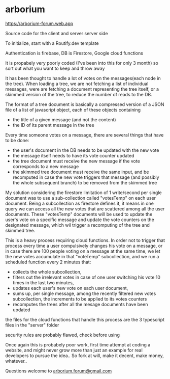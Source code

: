 # arborium

https://arborium-forum.web.app

Source code for the client and server server side

To initialize, start with a Routify.dev template

Authentication is firebase, DB is Firestore, Google cloud functions

It is propabely very poorly coded (I've been into this for only 3 month) so sort out what you want to keep and throw away

It has been thought to handle a lot of votes on the messages(each node in the tree).
When loading a tree, we are not fetching a list of individual messages, were are fetching a document representing the tree itself, or a skimmed version of the tree, to reduce the number of reads to the DB.

The format of a tree document is basically a compressed version of a JSON file of a list of javascript object, each of these objects containing
 - the title of a given message (and not the content)
 - the ID of its parent message in the tree
 
Every time someone votes on a message, there are several things that have to be done:
 - the user's document in the DB needs to be updated with the new vote
 - the message itself needs to have its vote counter updated
 - the tree document must receive the new message if the vote corresponds to a new message
 - the skimmed tree document must receive the same input, and be recomputed in case the new vote triggers that message (and possibly the whole subsequent branch) to be removed from the skimmed tree

My solution considering the firestore limitation of 1 write/second per single document was to use a sub-collection called "votesTemp" on each user document.
Being a subcollection as firestore defines it, it means in one query we can access all the new votes that are scattered among all the user documents.
These "votesTemp" documents will be used to update the user's vote on a specific message and update the vote counters on the designated message, which wil trigger a recomputing of the tree and skimmed tree.

This is a heavy process requiring cloud functions. In order not to trigger that process every time a user compulsively changes his vote on a message, or in case there are 100 people voting on a message at the same time, we let the new votes accumulate in that "voteTemp" subcollection, and we run a scheduled function every 2 minutes that: 
 - collects the whole subcollection, 
 - filters out the irrelevant votes in case of one user switching his vote 10 times in the last two minutes, 
 - updates each user's new vote on each user document,
 - sums up, per single message, among the recently filtered new votes subcollection, the increments to be applied to its votes counters
 - recomputes the trees after all the mesage documents have been updated

the files for the cloud functions that handle this process are the 3 typescript files in the "server" folder


security rules are probably flawed, check before using

Once again this is probabely poor work, first time attempt at coding a website, and might never grow more than just an example for real developers to pursue the idea.. So fork at will, make it decent, make money, whatever..


Questions welcome to arborium.forum@gmail.com

